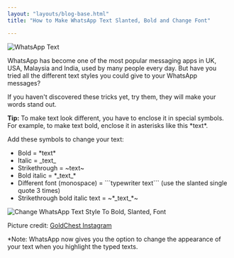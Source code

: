 ```yaml
---
layout: "layouts/blog-base.html"
title: "How to Make WhatsApp Text Slanted, Bold and Change Font"

---
```


<img src= "/images/blogpics/whatsapp-text-change1.jpg" alt= "WhatsApp Text " class= "img-responsive center-block">

 <p>WhatsApp has become one of the most popular messaging apps in UK, USA, Malaysia and India, used by many people
         every day. But have you tried all the different text styles you could give to your WhatsApp messages? </p>
      <p> If you haven't discovered these tricks yet, try them, they will make your words stand out. </p>
      <p><strong>Tip:</strong> To make text look different, you have to enclose it in special symbols. For example, to
          make text bold, enclose it in asterisks like this *text*.</p>
      <p> Add these symbols to change your text: </p>
      <ul class="list-unstyled">
        <li>Bold = *text* </li>
        <li>Italic = _text_ </li>
        <li>Strikethrough = ~text~ </li>
        <li>Bold italic = *_text_* </li>
        <li>Different font (monospace) = ```typewriter text```  (use the slanted single quote 3 times) </li>
        <li>Strikethrough bold italic text = ~*_text_*~ </li>
      </ul>
      <p> <img src= "/images/blogpics/whatsapp-text-change2.jpg" alt= "Change WhatsApp Text Style To Bold, Slanted, Font"
         class= "img-responsive center-block"> </p>
      <div class= "pic-cred"> Picture credit: <a href= "https://www.instagram.com/goldchestgh">GoldChest Instagram</a> </div>


<p>*Note: WhatsApp now gives you the option to change the appearance of your text when you
        highlight the typed texts. </p>
